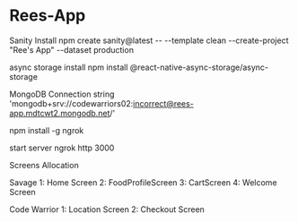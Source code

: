 # Rees-App

Sanity Install
npm create sanity@latest -- --template clean --create-project "Ree's App" --dataset production

async storage install
npm install @react-native-async-storage/async-storage


MongoDB Connection string
'mongodb+srv://codewarriors02:incorrect@rees-app.mdtcwt2.mongodb.net/'

npm install -g ngrok


start server
ngrok http 3000

Screens Allocation

Savage
1: Home Screen
2: FoodProfileScreen
3: CartScreen
4: Welcome Screen

Code Warrior
1: Location Screen
2: Checkout Screen